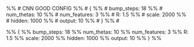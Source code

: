 %% # CNN GOOD CONFIG
%% # {
%% #   bump_steps: 18
%% #   num_thetas: 10
%% #   num_features: 3
%% #   R: 1.5
%% #   scale: 2000
%% #   hidden: 1000
%% #   output: 10
%% # }
%% #



%% {
%%   bump_steps: 18
%%   num_thetas: 10
%%   num_features: 3
%%   R: 1.5
%%   scale: 2000
%%   hidden: 1000
%%   output: 10
%% }
%%

